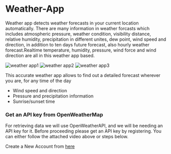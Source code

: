 # Weather-App
Weather app detects weather forecasts in your current location automatically. There are many information in weather forcasts which includes atmospheric pressure, weather condition, visibility distance, relative humidity, precipitation in different unites, dew point, wind speed and direction, in addition to ten days future forecast, also hourly weather forecast.Realtime temperature, humidity, pressure, wind force and wind direction are all in this weather app based.

![weather app1](https://user-images.githubusercontent.com/71692155/94337679-06e0c980-000a-11eb-8142-9106289b9766.jpeg)
![weather app2](https://user-images.githubusercontent.com/71692155/94337681-0c3e1400-000a-11eb-9793-2663d6671a1f.jpeg)
![weather app3](https://user-images.githubusercontent.com/71692155/94337682-0f390480-000a-11eb-9aa9-75664dafaaad.jpeg)


This accurate weather app allows to find out a detailed forecast wherever you are, for any time of the day 
- Wind speed and direction
- Pressure and precipitation information
- Sunrise/sunset time

### Get an API key from OpenWeatherMap
For retrieving data we will use OpenWeatherAPI, and we will be needing an API key for it. Before proceeding please get an API key by registering. You can either follow the attached video above or steps below.

Create a New Account from [here](https://home.openweathermap.org/users/sign_in)
